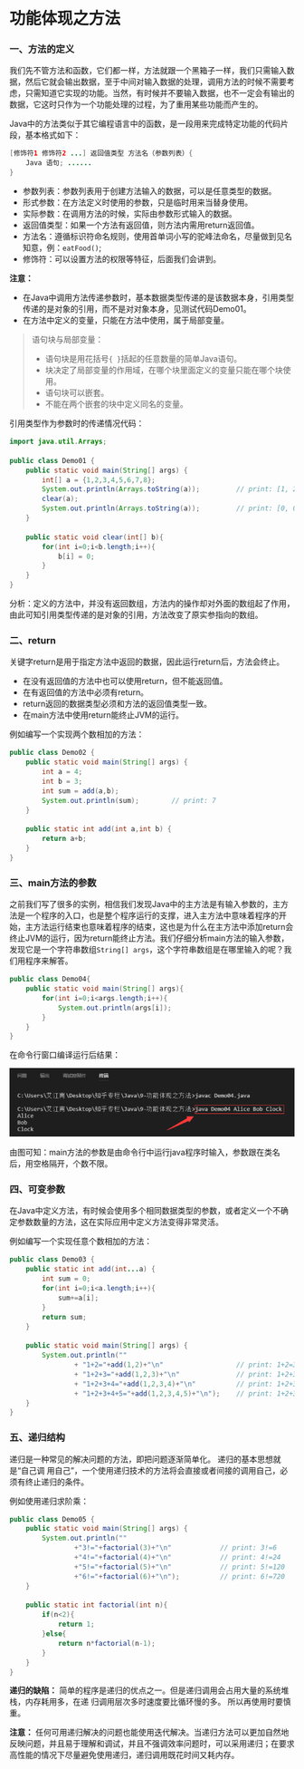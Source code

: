 # 功能体现之方法

### 一、方法的定义

我们先不管方法和函数，它们都一样，方法就跟一个黑箱子一样，我们只需输入数据，然后它就会输出数据，至于中间对输入数据的处理，调用方法的时候不需要考虑，只需知道它实现的功能。当然，有时候并不要输入数据，也不一定会有输出的数据，它这时只作为一个功能处理的过程，为了重用某些功能而产生的。

Java中的方法类似于其它编程语言中的函数，是一段用来完成特定功能的代码片段，基本格式如下：

```java
[修饰符1 修饰符2 ...] 返回值类型 方法名（参数列表）{
	Java 语句; ......
}
```

- 参数列表：参数列表用于创建方法输入的数据，可以是任意类型的数据。
- 形式参数：在方法定义时使用的参数，只是临时用来当替身使用。
- 实际参数：在调用方法的时候，实际由参数形式输入的数据。
- 返回值类型：如果一个方法有返回值，则方法内需用return返回值。
- 方法名：遵循标识符命名规则，使用首单词小写的驼峰法命名，尽量做到见名知意，例：`eatFood()`;
- 修饰符：可以设置方法的权限等特征，后面我们会讲到。

**注意：**

- 在Java中调用方法传递参数时，基本数据类型传递的是该数据本身，引用类型传递的是对象的引用，而不是对对象本身，见测试代码Demo01。
- 在方法中定义的变量，只能在方法中使用，属于局部变量。

> 语句块与局部变量：
>
> - 语句块是用花括号`{ }`括起的任意数量的简单Java语句。
> - 块决定了局部变量的作用域，在哪个块里面定义的变量只能在哪个块使用。
> - 语句块可以嵌套。
> - 不能在两个嵌套的块中定义同名的变量。

引用类型作为参数时的传递情况代码：

```java
import java.util.Arrays;

public class Demo01 {
	public static void main(String[] args) {
		int[] a = {1,2,3,4,5,6,7,8};
		System.out.println(Arrays.toString(a));			// print: [1, 2, 3, 4, 5, 6, 7, 8]
		clear(a);
		System.out.println(Arrays.toString(a));			// print: [0, 0, 0, 0, 0, 0, 0, 0]
	}

	public static void clear(int[] b){
		for(int i=0;i<b.length;i++){
			b[i] = 0;
		}
	}
}
```

分析：定义的方法中，并没有返回数组，方法内的操作却对外面的数组起了作用，由此可知引用类型传递的是对象的引用，方法改变了原实参指向的数组。

### 二、return

关键字return是用于指定方法中返回的数据，因此运行return后，方法会终止。

- 在没有返回值的方法中也可以使用return，但不能返回值。
- 在有返回值的方法中必须有return。
- return返回的数据类型必须和方法的返回值类型一致。
- 在main方法中使用return能终止JVM的运行。

例如编写一个实现两个数相加的方法：

```java
public class Demo02 {
	public static void main(String[] args) {
		int a = 4;
		int b = 3;
		int sum = add(a,b);
		System.out.println(sum);		// print: 7
	}
	
	public static int add(int a,int b) {
		return a+b;
	}
}
```

### 三、main方法的参数

之前我们写了很多的实例，相信我们发现Java中的主方法是有输入参数的，主方法是一个程序的入口，也是整个程序运行的支撑，进入主方法中意味着程序的开始，主方法运行结束也意味着程序的结束，这也是为什么在主方法中添加return会终止JVM的运行，因为return能终止方法。我们仔细分析main方法的输入参数，发现它是一个字符串数组`String[] args`，这个字符串数组是在哪里输入的呢？我们用程序来解答。

```java
public class Demo04{
    public static void main(String[] args){
        for(int i=0;i<args.length;i++){
			System.out.println(args[i]);
		}
    }
}
```

在命令行窗口编译运行后结果：

![image](0002.png)

由图可知：main方法的参数是由命令行中运行java程序时输入，参数跟在类名后，用空格隔开，个数不限。

### 四、可变参数

在Java中定义方法，有时候会使用多个相同数据类型的参数，或者定义一个不确定参数数量的方法，这在实际应用中定义方法变得非常灵活。

例如编写一个实现任意个数相加的方法：

```java
public class Demo03 {
	public static int add(int...a) {
		int sum = 0;
		for(int i=0;i<a.length;i++){
			sum+=a[i];
		}
		return sum;
	}

	public static void main(String[] args) {
		System.out.println(""
				+ "1+2="+add(1,2)+"\n"					// print: 1+2=3
				+ "1+2+3="+add(1,2,3)+"\n"				// print: 1+2+3=6
				+ "1+2+3+4="+add(1,2,3,4)+"\n"			// print: 1+2+3+4=10
				+ "1+2+3+4+5="+add(1,2,3,4,5)+"\n");	// print: 1+2+3+4+5=15
	}
}
```

### 五、递归结构

递归是一种常见的解决问题的方法，即把问题逐渐简单化。 递归的基本思想就是“自己调
用自己”，一个使用递归技术的方法将会直接或者间接的调用自己，必须有终止递归的条件。

例如使用递归求阶乘：

```java
public class Demo05 {
	public static void main(String[] args) {
		System.out.println(""
				+"3!="+factorial(3)+"\n"			// print: 3!=6
				+"4!="+factorial(4)+"\n"			// print: 4!=24
				+"5!="+factorial(5)+"\n"			// print: 5!=120
				+"6!="+factorial(6)+"\n");			// print: 6!=720
	}
	
	public static int factorial(int n){
		if(n<2){
			return 1;
		}else{
			return n*factorial(n-1);
		}
	}
}
```

**递归的缺陷：**
简单的程序是递归的优点之一。但是递归调用会占用大量的系统堆栈，内存耗用多，在递
归调用层次多时速度要比循环慢的多。 所以再使用时要慎重。

**注意：**
任何可用递归解决的问题也能使用迭代解决。当递归方法可以更加自然地反映问题，并且易于理解和调试，并且不强调效率问题时，可以采用递归；在要求高性能的情况下尽量避免使用递归，递归调用既花时间又耗内存。